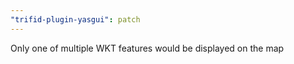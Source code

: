```yaml
---
"trifid-plugin-yasgui": patch
---
```


Only one of multiple WKT features would be displayed on the map
